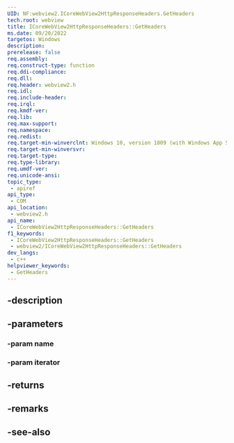 ```yaml
---
UID: NF:webview2.ICoreWebView2HttpResponseHeaders.GetHeaders
tech.root: webview
title: ICoreWebView2HttpResponseHeaders::GetHeaders
ms.date: 09/20/2022
targetos: Windows
description: 
prerelease: false
req.assembly: 
req.construct-type: function
req.ddi-compliance: 
req.dll: 
req.header: webview2.h
req.idl: 
req.include-header: 
req.irql: 
req.kmdf-ver: 
req.lib: 
req.max-support: 
req.namespace: 
req.redist: 
req.target-min-winverclnt: Windows 10, version 1809 (with Windows App SDK 1.1 or later)
req.target-min-winversvr: 
req.target-type: 
req.type-library: 
req.umdf-ver: 
req.unicode-ansi: 
topic_type:
 - apiref
api_type:
 - COM
api_location:
 - webview2.h
api_name:
 - ICoreWebView2HttpResponseHeaders::GetHeaders
f1_keywords:
 - ICoreWebView2HttpResponseHeaders::GetHeaders
 - webview2/ICoreWebView2HttpResponseHeaders::GetHeaders
dev_langs:
 - c++
helpviewer_keywords:
 - GetHeaders
---
```


## -description

## -parameters

### -param name

### -param iterator

## -returns

## -remarks

## -see-also

